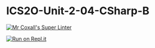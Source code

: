 # ICS2O-Unit-2-04-CSharp-B

[![Mr Coxall's Super Linter](https://github.com/MikeyGloriani/ICS2O-Unit-2-04-CSharp-B/workflows/Mr%20Coxall's%20Super%20Linter/badge.svg)](https://github.com/MikeyGloriani/ICS2O-Unit-2-04-CSharp-B/actions/)

[![Run on Repl.it](https://repl.it/badge/github/MikeyGloriani/ICS2O-Unit-2-04-CSharp-B)](https://repl.it/github/MikeyGloriani/ICS2O-Unit-2-04-CSharp-B)
